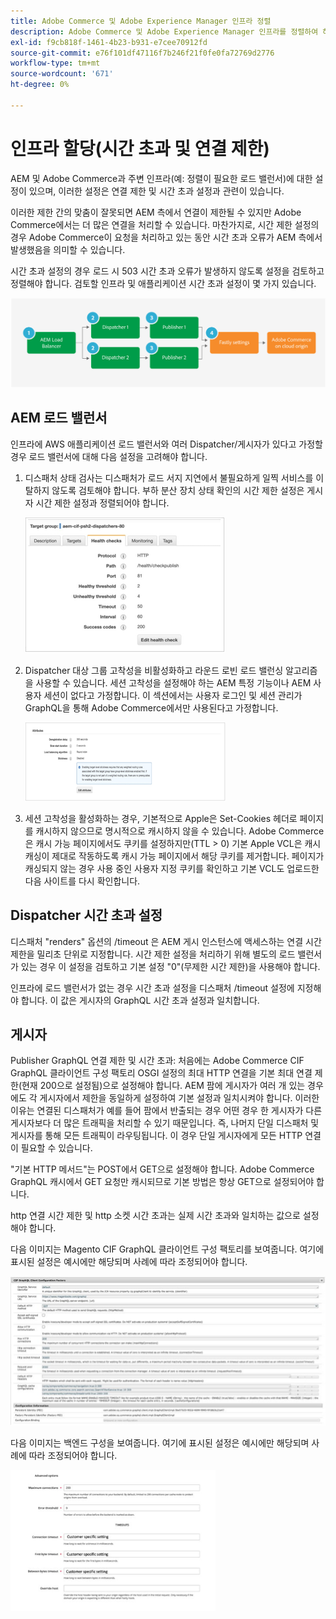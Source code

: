 ```yaml
---
title: Adobe Commerce 및 Adobe Experience Manager 인프라 정렬
description: Adobe Commerce 및 Adobe Experience Manager 인프라를 정렬하여 허용 가능한 시간 초과 및 연결 제한을 설정합니다.
exl-id: f9cb818f-1461-4b23-b931-e7cee70912fd
source-git-commit: e76f101df47116f7b246f21f0fe0fa72769d2776
workflow-type: tm+mt
source-wordcount: '671'
ht-degree: 0%

---
```


# 인프라 할당(시간 초과 및 연결 제한)

AEM 및 Adobe Commerce과 주변 인프라(예: 정렬이 필요한 로드 밸런서)에 대한 설정이 있으며, 이러한 설정은 연결 제한 및 시간 초과 설정과 관련이 있습니다.

이러한 제한 간의 맞춤이 잘못되면 AEM 측에서 연결이 제한될 수 있지만 Adobe Commerce에서는 더 많은 연결을 처리할 수 있습니다. 마찬가지로, 시간 제한 설정의 경우 Adobe Commerce이 요청을 처리하고 있는 동안 시간 초과 오류가 AEM 측에서 발생했음을 의미할 수 있습니다.

시간 초과 설정의 경우 로드 시 503 시간 초과 오류가 발생하지 않도록 설정을 검토하고 정렬해야 합니다. 검토할 인프라 및 애플리케이션 시간 초과 설정이 몇 가지 있습니다.

![AEM에 대한 시간 초과 및 연결 제한을 설명하는 번호가 매겨진 다이어그램](../assets/commerce-at-scale/timeout-settings.svg)

## AEM 로드 밸런서

인프라에 AWS 애플리케이션 로드 밸런서와 여러 Dispatcher/게시자가 있다고 가정할 경우 로드 밸런서에 대해 다음 설정을 고려해야 합니다.

1. 디스패처 상태 검사는 디스패처가 로드 서지 지연에서 불필요하게 일찍 서비스를 이탈하지 않도록 검토해야 합니다. 부하 분산 장치 상태 확인의 시간 제한 설정은 게시자 시간 제한 설정과 정렬되어야 합니다.

   ![AEM 로드 밸런서 상태 검사를 보여주는 스크린샷](../assets/commerce-at-scale/health-checks.png)

1. Dispatcher 대상 그룹 고착성을 비활성화하고 라운드 로빈 로드 밸런싱 알고리즘을 사용할 수 있습니다. 세션 고착성을 설정해야 하는 AEM 특정 기능이나 AEM 사용자 세션이 없다고 가정합니다. 이 섹션에서는 사용자 로그인 및 세션 관리가 GraphQL을 통해 Adobe Commerce에서만 사용된다고 가정합니다.

   ![AEM 세션 고착성 속성을 보여주는 스크린샷](../assets/commerce-at-scale/session-stickiness.png)

1. 세션 고착성을 활성화하는 경우, 기본적으로 Apple은 Set-Cookies 헤더로 페이지를 캐시하지 않으므로 명시적으로 캐시하지 않을 수 있습니다. Adobe Commerce은 캐시 가능 페이지에서도 쿠키를 설정하지만(TTL > 0) 기본 Apple VCL은 캐시 캐싱이 제대로 작동하도록 캐시 가능 페이지에서 해당 쿠키를 제거합니다. 페이지가 캐싱되지 않는 경우 사용 중인 사용자 지정 쿠키를 확인하고 기본 VCL도 업로드한 다음 사이트를 다시 확인합니다.

## Dispatcher 시간 초과 설정

디스패처 &quot;renders&quot; 옵션의 /timeout 은 AEM 게시 인스턴스에 액세스하는 연결 시간 제한을 밀리초 단위로 지정합니다. 시간 제한 설정을 처리하기 위해 별도의 로드 밸런서가 있는 경우 이 설정을 검토하고 기본 설정 &quot;0&quot;(무제한 시간 제한)을 사용해야 합니다.

인프라에 로드 밸런서가 없는 경우 시간 초과 설정을 디스패처 /timeout 설정에 지정해야 합니다. 이 값은 게시자의 GraphQL 시간 초과 설정과 일치합니다.

## 게시자

Publisher GraphQL 연결 제한 및 시간 초과: 처음에는 Adobe Commerce CIF GraphQL 클라이언트 구성 팩토리 OSGI 설정의 최대 HTTP 연결을 기본 최대 연결 제한(현재 200으로 설정됨)으로 설정해야 합니다. AEM 팜에 게시자가 여러 개 있는 경우에도 각 게시자에서 제한을 동일하게 설정하여 기본 설정과 일치시켜야 합니다. 이러한 이유는 연결된 디스패처가 예를 들어 팜에서 반출되는 경우 어떤 경우 한 게시자가 다른 게시자보다 더 많은 트래픽을 처리할 수 있기 때문입니다. 즉, 나머지 단일 디스패처 및 게시자를 통해 모든 트래픽이 라우팅됩니다. 이 경우 단일 게시자에게 모든 HTTP 연결이 필요할 수 있습니다.

&quot;기본 HTTP 메서드&quot;는 POST에서 GET으로 설정해야 합니다. Adobe Commerce GraphQL 캐시에서 GET 요청만 캐시되므로 기본 방법은 항상 GET으로 설정되어야 합니다.

http 연결 시간 제한 및 http 소켓 시간 초과는 실제 시간 초과와 일치하는 값으로 설정해야 합니다.

다음 이미지는 Magento CIF GraphQL 클라이언트 구성 팩토리를 보여줍니다. 여기에 표시된 설정은 예시에만 해당되며 사례에 따라 조정되어야 합니다.

![상거래 통합 프레임워크 구성 설정의 스크린샷](../assets/commerce-at-scale/cif-config.png)

다음 이미지는 백엔드 구성을 보여줍니다. 여기에 표시된 설정은 예시에만 해당되며 사례에 따라 조정되어야 합니다.

![자산에 대한 상거래 관리 구성 설정의 스크린샷](../assets/commerce-at-scale/cif-config-advanced.png)

